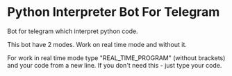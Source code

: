 # Python Interpreter Bot For Telegram
Bot for telegram which interpret python code.

This bot have 2 modes. Work on real time mode and without it. 

For work in real time mode type "REAL_TIME_PROGRAM" (without brackets) and your code from a new line. If you don't need this - just type your code.

